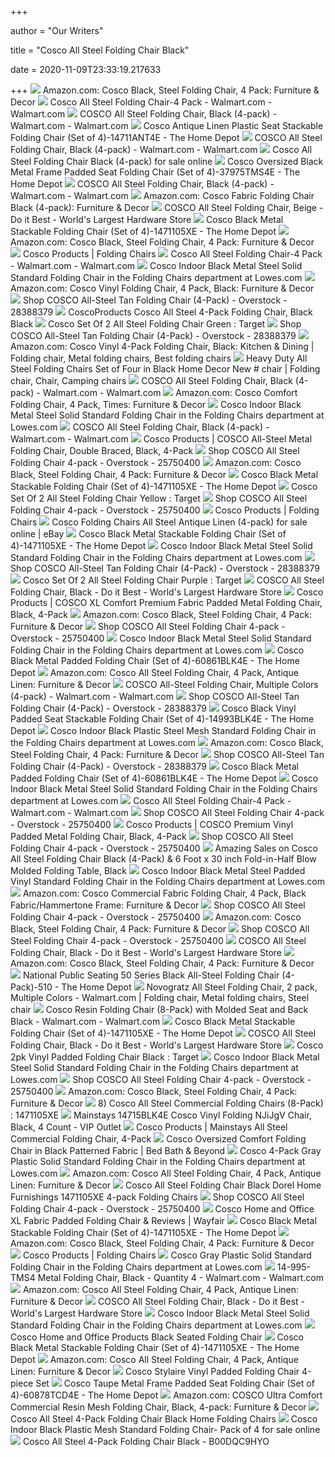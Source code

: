 +++
        
author = "Our Writers"
        
title = "Cosco All Steel Folding Chair Black"
        
date = 2020-11-09T23:33:19.217633
        
+++
[ ![](https://images-na.ssl-images-amazon.com/images/I/61bt%2BciHD0L._AC_SY550_.jpg)](https://images-na.ssl-images-amazon.com/images/I/61bt%2BciHD0L._AC_SY550_.jpg) Amazon.com: Cosco Black, Steel Folding Chair, 4 Pack: Furniture & Decor
[ ![](https://i5.walmartimages.com/asr/8a348435-4c9f-4ada-9878-eec8d70405e4_1.471a3bdbcd7dceb2bc95709ada40dd20.jpeg?odnWidth=612&odnHeight=612&odnBg=ffffff)](https://i5.walmartimages.com/asr/8a348435-4c9f-4ada-9878-eec8d70405e4_1.471a3bdbcd7dceb2bc95709ada40dd20.jpeg?odnWidth=612&odnHeight=612&odnBg=ffffff) Cosco All Steel Folding Chair-4 Pack - Walmart.com - Walmart.com
[ ![](https://i5.walmartimages.com/asr/f837b568-1c3c-43d7-93dd-153ed4d6e243_1.b5565aa8a76d8478e49a904b9d332075.jpeg)](https://i5.walmartimages.com/asr/f837b568-1c3c-43d7-93dd-153ed4d6e243_1.b5565aa8a76d8478e49a904b9d332075.jpeg) COSCO All Steel Folding Chair, Black (4-pack) - Walmart.com - Walmart.com
[ ![](https://images.homedepot-static.com/productImages/5e21f420-23cd-48fe-bbc6-78800cbe3a78/svn/antique-linen-cosco-folding-chairs-14711ant4e-64_600.jpg)](https://images.homedepot-static.com/productImages/5e21f420-23cd-48fe-bbc6-78800cbe3a78/svn/antique-linen-cosco-folding-chairs-14711ant4e-64_600.jpg) Cosco Antique Linen Plastic Seat Stackable Folding Chair (Set of  4)-14711ANT4E - The Home Depot
[ ![](https://i5.walmartimages.com/asr/07a7ed73-596d-44fe-b568-428a15ce5318_1.f4e4b18bb1ca7a05cce8e947550753b1.jpeg)](https://i5.walmartimages.com/asr/07a7ed73-596d-44fe-b568-428a15ce5318_1.f4e4b18bb1ca7a05cce8e947550753b1.jpeg) COSCO All Steel Folding Chair, Black (4-pack) - Walmart.com - Walmart.com
[ ![](https://i.ebayimg.com/images/g/JkIAAOSwDw9bMAA4/s-l640.jpg)](https://i.ebayimg.com/images/g/JkIAAOSwDw9bMAA4/s-l640.jpg) Cosco All Steel Folding Chair Black (4-pack) for sale online
[ ![](https://images.homedepot-static.com/productImages/4f4fb4e2-02b5-4764-8f6a-2ab27206c806/svn/black-cosco-folding-chairs-37975tms4e-64_1000.jpg)](https://images.homedepot-static.com/productImages/4f4fb4e2-02b5-4764-8f6a-2ab27206c806/svn/black-cosco-folding-chairs-37975tms4e-64_1000.jpg) Cosco Oversized Black Metal Frame Padded Seat Folding Chair (Set of  4)-37975TMS4E - The Home Depot
[ ![](https://i5.walmartimages.com/asr/8e049b23-26c2-45e2-883d-5c0bdb3bfbef_1.f35936b505df43cbdd6bf1272ceb4099.jpeg)](https://i5.walmartimages.com/asr/8e049b23-26c2-45e2-883d-5c0bdb3bfbef_1.f35936b505df43cbdd6bf1272ceb4099.jpeg) COSCO All Steel Folding Chair, Black (4-pack) - Walmart.com - Walmart.com
[ ![](https://images-na.ssl-images-amazon.com/images/I/81VoyY8g-4L._AC_SL1500_.jpg)](https://images-na.ssl-images-amazon.com/images/I/81VoyY8g-4L._AC_SL1500_.jpg) Amazon.com: Cosco Fabric Folding Chair Black (4-pack): Furniture & Decor
[ ![](https://cdn-moce.doitbest.com/Data/ItemImage-628789-2147827.jpg?AutoCrop=1&CropHeight=1440&CropWidth=1440&Resize=Smallest&Revision=GfJ&Timestamp=gR0bVG&Width=1440)](https://cdn-moce.doitbest.com/Data/ItemImage-628789-2147827.jpg?AutoCrop=1&CropHeight=1440&CropWidth=1440&Resize=Smallest&Revision=GfJ&Timestamp=gR0bVG&Width=1440) COSCO All Steel Folding Chair, Beige - Do it Best - World's Largest  Hardware Store
[ ![](https://images.homedepot-static.com/productImages/48f4175f-f605-446a-a4d9-1f661e19133a/svn/black-cosco-folding-chairs-1471105xe-4f_600.jpg)](https://images.homedepot-static.com/productImages/48f4175f-f605-446a-a4d9-1f661e19133a/svn/black-cosco-folding-chairs-1471105xe-4f_600.jpg) Cosco Black Metal Stackable Folding Chair (Set of 4)-1471105XE - The Home  Depot
[ ![](https://m.media-amazon.com/images/S/aplus-media/vc/e2a4ea43-712e-4a17-88ac-fda8484fa71c._SR150,300_.jpg)](https://m.media-amazon.com/images/S/aplus-media/vc/e2a4ea43-712e-4a17-88ac-fda8484fa71c._SR150,300_.jpg) Amazon.com: Cosco Black, Steel Folding Chair, 4 Pack: Furniture & Decor
[ ![](https://www.coscoproducts.com/CMS/subcategory_foldingchairs_all-steel_whitespace.jpg)](https://www.coscoproducts.com/CMS/subcategory_foldingchairs_all-steel_whitespace.jpg) Cosco Products | Folding Chairs
[ ![](https://i5.walmartimages.com/asr/20dff713-ef0d-41bc-b700-e3785d0b7fde_1.71608de0756e16ed0c387299ab6dcb18.jpeg)](https://i5.walmartimages.com/asr/20dff713-ef0d-41bc-b700-e3785d0b7fde_1.71608de0756e16ed0c387299ab6dcb18.jpeg) Cosco All Steel Folding Chair-4 Pack - Walmart.com - Walmart.com
[ ![](http://mobileimages.lowes.com/product/converted/044681/044681349294.jpg)](http://mobileimages.lowes.com/product/converted/044681/044681349294.jpg) Cosco Indoor Black Metal Steel Solid Standard Folding Chair in the Folding  Chairs department at Lowes.com
[ ![](https://m.media-amazon.com/images/S/aplus-media/vc/d1bdbc61-51ea-45a5-ae80-8f93c28485e9._SL300__.jpg)](https://m.media-amazon.com/images/S/aplus-media/vc/d1bdbc61-51ea-45a5-ae80-8f93c28485e9._SL300__.jpg) Amazon.com: Cosco Vinyl Folding Chair, 4 Pack, Black: Furniture & Decor
[ ![](https://ak1.ostkcdn.com/images/products/28388379/COSCO-All-Steel-Tan-Folding-Chair-4-Pack-N-A-b84b3ca5-4ce7-420c-ad71-eb1c64051cce_600.jpg?impolicy=medium)](https://ak1.ostkcdn.com/images/products/28388379/COSCO-All-Steel-Tan-Folding-Chair-4-Pack-N-A-b84b3ca5-4ce7-420c-ad71-eb1c64051cce_600.jpg?impolicy=medium) Shop COSCO All-Steel Tan Folding Chair (4-Pack) - Overstock - 28388379
[ ![](https://c.shld.net/rpx/i/s/pi/mp/10160405/prod_9321410432?src=http%3A%2F%2Flyimage.club%2Fimages%2Fnew1%2FALVB00DQC9HYO.jpg&d=a7d00491bd9801e25a59975924aa02f0fec3d757&?hei=64&wid=64&qlt=50)](https://c.shld.net/rpx/i/s/pi/mp/10160405/prod_9321410432?src=http%3A%2F%2Flyimage.club%2Fimages%2Fnew1%2FALVB00DQC9HYO.jpg&d=a7d00491bd9801e25a59975924aa02f0fec3d757&?hei=64&wid=64&qlt=50) CoscoProducts Cosco All Steel 4-Pack Folding Chair, Black Black
[ ![](https://target.scene7.com/is/image/Target/GUEST_d554f646-157e-41b9-88c3-75e096ccc155?wid=488&hei=488&fmt=pjpeg)](https://target.scene7.com/is/image/Target/GUEST_d554f646-157e-41b9-88c3-75e096ccc155?wid=488&hei=488&fmt=pjpeg) Cosco Set Of 2 All Steel Folding Chair Green : Target
[ ![](https://ak1.ostkcdn.com/images/products/28388379/COSCO-All-Steel-Tan-Folding-Chair-4-Pack-N-A-b84b3ca5-4ce7-420c-ad71-eb1c64051cce.jpg)](https://ak1.ostkcdn.com/images/products/28388379/COSCO-All-Steel-Tan-Folding-Chair-4-Pack-N-A-b84b3ca5-4ce7-420c-ad71-eb1c64051cce.jpg) Shop COSCO All-Steel Tan Folding Chair (4-Pack) - Overstock - 28388379
[ ![](https://i.pinimg.com/originals/5c/2a/60/5c2a6048a483e8e8602a0f99907d92f0.jpg)](https://i.pinimg.com/originals/5c/2a/60/5c2a6048a483e8e8602a0f99907d92f0.jpg) Amazon.com: Cosco Vinyl 4-Pack Folding Chair, Black: Kitchen &amp; Dining | Folding  chair, Metal folding chairs, Best folding chairs
[ ![](https://i.pinimg.com/originals/74/a9/da/74a9daf37175dae995dd12c0ce215c68.jpg)](https://i.pinimg.com/originals/74/a9/da/74a9daf37175dae995dd12c0ce215c68.jpg) Heavy Duty All Steel Folding Chairs Set of Four in Black Home Decor New # chair | Folding chair, Chair, Camping chairs
[ ![](https://i5.walmartimages.com/asr/3b6fd58f-c102-4ea4-870c-2758e3765b91_1.4d5cef0d0f193873261a3a503f22bfd2.jpeg)](https://i5.walmartimages.com/asr/3b6fd58f-c102-4ea4-870c-2758e3765b91_1.4d5cef0d0f193873261a3a503f22bfd2.jpeg) COSCO All Steel Folding Chair, Black (4-pack) - Walmart.com - Walmart.com
[ ![](https://m.media-amazon.com/images/I/71skLggxCPL._AC_.jpg)](https://m.media-amazon.com/images/I/71skLggxCPL._AC_.jpg) Amazon.com: Cosco Comfort Folding Chair, 4 Pack, Times: Furniture & Decor
[ ![](https://mobileimages.lowes.com/product/converted/044681/044681349317.jpg?size=lg)](https://mobileimages.lowes.com/product/converted/044681/044681349317.jpg?size=lg) Cosco Indoor Black Metal Steel Solid Standard Folding Chair in the Folding  Chairs department at Lowes.com
[ ![](https://i5.walmartimages.com/asr/9a8fe6b2-d8b9-4ac0-9d5c-dc2657fd14ce_1.7a1c4b67bf07bcc103add102d494f81b.jpeg)](https://i5.walmartimages.com/asr/9a8fe6b2-d8b9-4ac0-9d5c-dc2657fd14ce_1.7a1c4b67bf07bcc103add102d494f81b.jpeg) COSCO All Steel Folding Chair, Black (4-pack) - Walmart.com - Walmart.com
[ ![](https://www.coscoproducts.com/CoscoProductsFiles2/ProductImages/2000_2000_12196_sourceimage.jpg)](https://www.coscoproducts.com/CoscoProductsFiles2/ProductImages/2000_2000_12196_sourceimage.jpg) Cosco Products | COSCO All-Steel Metal Folding Chair, Double Braced, Black,  4-Pack
[ ![](https://ak1.ostkcdn.com/images/products/25750400/All-Steel-Folding-Chair-4-pack-68b5dbba-1b81-44ca-a4d9-c6c6044c61a8_600.jpg?impolicy=medium)](https://ak1.ostkcdn.com/images/products/25750400/All-Steel-Folding-Chair-4-pack-68b5dbba-1b81-44ca-a4d9-c6c6044c61a8_600.jpg?impolicy=medium) Shop COSCO All Steel Folding Chair 4-pack - Overstock - 25750400
[ ![](https://images-na.ssl-images-amazon.com/images/I/81VoyY8g-4L._AC_UL160_SR160,160_.jpg)](https://images-na.ssl-images-amazon.com/images/I/81VoyY8g-4L._AC_UL160_SR160,160_.jpg) Amazon.com: Cosco Black, Steel Folding Chair, 4 Pack: Furniture & Decor
[ ![](https://images.homedepot-static.com/productImages/b689c528-c829-4fef-8137-bc2ac9f27849/svn/black-cosco-folding-chairs-1471105xe-44_600.jpg)](https://images.homedepot-static.com/productImages/b689c528-c829-4fef-8137-bc2ac9f27849/svn/black-cosco-folding-chairs-1471105xe-44_600.jpg) Cosco Black Metal Stackable Folding Chair (Set of 4)-1471105XE - The Home  Depot
[ ![](https://target.scene7.com/is/image/Target/GUEST_3bf6ce77-37e4-4067-9e61-0b295a755321?wid=488&hei=488&fmt=pjpeg)](https://target.scene7.com/is/image/Target/GUEST_3bf6ce77-37e4-4067-9e61-0b295a755321?wid=488&hei=488&fmt=pjpeg) Cosco Set Of 2 All Steel Folding Chair Yellow : Target
[ ![](https://ak1.ostkcdn.com/images/products/25750400/All-Steel-Folding-Chair-4-pack-5a1146c6-96cd-4db4-857e-1ae7c54f5b52_600.jpg?impolicy=medium)](https://ak1.ostkcdn.com/images/products/25750400/All-Steel-Folding-Chair-4-pack-5a1146c6-96cd-4db4-857e-1ae7c54f5b52_600.jpg?impolicy=medium) Shop COSCO All Steel Folding Chair 4-pack - Overstock - 25750400
[ ![](https://www.coscoproducts.com/CMS/subcat%20folding%20chairs.jpg)](https://www.coscoproducts.com/CMS/subcat%20folding%20chairs.jpg) Cosco Products | Folding Chairs
[ ![](https://i.ebayimg.com/images/g/pfMAAOSwjJdeN48n/s-l640.jpg)](https://i.ebayimg.com/images/g/pfMAAOSwjJdeN48n/s-l640.jpg) Cosco Folding Chairs All Steel Antique Linen (4-pack) for sale online | eBay
[ ![](https://images.homedepot-static.com/productImages/69527391-8580-489d-9168-4219a54e9519/svn/blue-national-public-seating-folding-chairs-2304-64_600.jpg)](https://images.homedepot-static.com/productImages/69527391-8580-489d-9168-4219a54e9519/svn/blue-national-public-seating-folding-chairs-2304-64_600.jpg) Cosco Black Metal Stackable Folding Chair (Set of 4)-1471105XE - The Home  Depot
[ ![](http://mobileimages.lowes.com/product/converted/044681/044681349294_09819847.jpg)](http://mobileimages.lowes.com/product/converted/044681/044681349294_09819847.jpg) Cosco Indoor Black Metal Steel Solid Standard Folding Chair in the Folding  Chairs department at Lowes.com
[ ![](https://ak1.ostkcdn.com/images/products/28388379/COSCO-All-Steel-Tan-Folding-Chair-4-Pack-N-A-bceabcf4-34df-434e-88a9-72d9fa836e76_600.jpg?impolicy=medium)](https://ak1.ostkcdn.com/images/products/28388379/COSCO-All-Steel-Tan-Folding-Chair-4-Pack-N-A-bceabcf4-34df-434e-88a9-72d9fa836e76_600.jpg?impolicy=medium) Shop COSCO All-Steel Tan Folding Chair (4-Pack) - Overstock - 28388379
[ ![](https://target.scene7.com/is/image/Target/GUEST_563610a0-fe94-4f31-b613-cb88243b1225?wid=488&hei=488&fmt=pjpeg)](https://target.scene7.com/is/image/Target/GUEST_563610a0-fe94-4f31-b613-cb88243b1225?wid=488&hei=488&fmt=pjpeg) Cosco Set Of 2 All Steel Folding Chair Purple : Target
[ ![](https://cdn-moce.doitbest.com/Data/ItemImage-628823-2147715.jpg?AutoCrop=1&CropHeight=400&CropWidth=400&Resize=Smallest&Revision=VfJ&Timestamp=4R0bVG&Width=400)](https://cdn-moce.doitbest.com/Data/ItemImage-628823-2147715.jpg?AutoCrop=1&CropHeight=400&CropWidth=400&Resize=Smallest&Revision=VfJ&Timestamp=4R0bVG&Width=400) COSCO All Steel Folding Chair, Black - Do it Best - World's Largest  Hardware Store
[ ![](https://www.coscoproducts.com/CoscoProductsFiles2/ProductImages/2000_2000_13445_sourceimage.jpg)](https://www.coscoproducts.com/CoscoProductsFiles2/ProductImages/2000_2000_13445_sourceimage.jpg) Cosco Products | COSCO XL Comfort Premium Fabric Padded Metal Folding Chair,  Black, 4-Pack
[ ![](https://m.media-amazon.com/images/I/81ETNYHv5IL._AC_SS350_.jpg)](https://m.media-amazon.com/images/I/81ETNYHv5IL._AC_SS350_.jpg) Amazon.com: Cosco Black, Steel Folding Chair, 4 Pack: Furniture & Decor
[ ![](https://ak1.ostkcdn.com/images/products/25750400/All-Steel-Folding-Chair-4-pack-30b008e0-6859-415f-903d-69190945765c_600.jpg?impolicy=medium)](https://ak1.ostkcdn.com/images/products/25750400/All-Steel-Folding-Chair-4-pack-30b008e0-6859-415f-903d-69190945765c_600.jpg?impolicy=medium) Shop COSCO All Steel Folding Chair 4-pack - Overstock - 25750400
[ ![](http://mobileimages.lowes.com/product/converted/044681/044681349294_09996269.jpg)](http://mobileimages.lowes.com/product/converted/044681/044681349294_09996269.jpg) Cosco Indoor Black Metal Steel Solid Standard Folding Chair in the Folding  Chairs department at Lowes.com
[ ![](https://images.homedepot-static.com/productImages/c31fe4a5-a0f6-418d-b312-73d9e6963e62/svn/black-cosco-folding-chairs-60861blk4e-c3_600.jpg)](https://images.homedepot-static.com/productImages/c31fe4a5-a0f6-418d-b312-73d9e6963e62/svn/black-cosco-folding-chairs-60861blk4e-c3_600.jpg) Cosco Black Metal Padded Folding Chair (Set of 4)-60861BLK4E - The Home  Depot
[ ![](https://images-na.ssl-images-amazon.com/images/I/61byzhSQtkL._AC_SL1500_.jpg)](https://images-na.ssl-images-amazon.com/images/I/61byzhSQtkL._AC_SL1500_.jpg) Amazon.com: Cosco All Steel Folding Chair, 4 Pack, Antique Linen: Furniture  & Decor
[ ![](https://i5.walmartimages.com/asr/27688930-0f45-484b-a884-8090e38f708a_1.b265e024c1d9703e8b18a389eb33462f.jpeg?odnWidth=2000&odnHeight=2000&odnBg=ffffff)](https://i5.walmartimages.com/asr/27688930-0f45-484b-a884-8090e38f708a_1.b265e024c1d9703e8b18a389eb33462f.jpeg?odnWidth=2000&odnHeight=2000&odnBg=ffffff) COSCO All-Steel Folding Chair, Multiple Colors (4-pack) - Walmart.com -  Walmart.com
[ ![](https://ak1.ostkcdn.com/images/products/28388379/COSCO-All-Steel-Tan-Folding-Chair-4-Pack-N-A-db11f104-b85d-470d-852a-f6e5621096ac_600.jpg?impolicy=medium)](https://ak1.ostkcdn.com/images/products/28388379/COSCO-All-Steel-Tan-Folding-Chair-4-Pack-N-A-db11f104-b85d-470d-852a-f6e5621096ac_600.jpg?impolicy=medium) Shop COSCO All-Steel Tan Folding Chair (4-Pack) - Overstock - 28388379
[ ![](https://images.homedepot-static.com/productImages/ecb4b321-a7d7-4a6b-92cc-7d1c2e86e0ed/svn/black-cosco-folding-chairs-14993blk4e-64_600.jpg)](https://images.homedepot-static.com/productImages/ecb4b321-a7d7-4a6b-92cc-7d1c2e86e0ed/svn/black-cosco-folding-chairs-14993blk4e-64_600.jpg) Cosco Black Vinyl Padded Seat Stackable Folding Chair (Set of 4)-14993BLK4E  - The Home Depot
[ ![](http://mobileimages.lowes.com/product/converted/044681/044681349331.jpg)](http://mobileimages.lowes.com/product/converted/044681/044681349331.jpg) Cosco Indoor Black Plastic Steel Mesh Standard Folding Chair in the Folding  Chairs department at Lowes.com
[ ![](https://m.media-amazon.com/images/S/aplus-media/vc/f84bdf41-0587-4ed0-bf02-214f2608c8ec._SR150,300_.jpg)](https://m.media-amazon.com/images/S/aplus-media/vc/f84bdf41-0587-4ed0-bf02-214f2608c8ec._SR150,300_.jpg) Amazon.com: Cosco Black, Steel Folding Chair, 4 Pack: Furniture & Decor
[ ![](https://ak1.ostkcdn.com/images/products/28388379/COSCO-All-Steel-Tan-Folding-Chair-4-Pack-N-A-7e764fec-ab2b-49a3-adfb-27d5608f584c_600.jpg?impolicy=medium)](https://ak1.ostkcdn.com/images/products/28388379/COSCO-All-Steel-Tan-Folding-Chair-4-Pack-N-A-7e764fec-ab2b-49a3-adfb-27d5608f584c_600.jpg?impolicy=medium) Shop COSCO All-Steel Tan Folding Chair (4-Pack) - Overstock - 28388379
[ ![](https://images.homedepot-static.com/productImages/5fe8f9dd-d335-4ff1-bbb4-5f2bfd963d80/svn/black-cosco-folding-chairs-60861blk4e-64_600.jpg)](https://images.homedepot-static.com/productImages/5fe8f9dd-d335-4ff1-bbb4-5f2bfd963d80/svn/black-cosco-folding-chairs-60861blk4e-64_600.jpg) Cosco Black Metal Padded Folding Chair (Set of 4)-60861BLK4E - The Home  Depot
[ ![](http://mobileimages.lowes.com/product/converted/044681/044681349294_09996268.jpg)](http://mobileimages.lowes.com/product/converted/044681/044681349294_09996268.jpg) Cosco Indoor Black Metal Steel Solid Standard Folding Chair in the Folding  Chairs department at Lowes.com
[ ![](https://i5.walmartimages.com/asr/dba330e6-7b07-4d97-8214-c11278f2090d_1.b804bbd56e6f04d38d8cc91727409188.jpeg?odnWidth=282&odnHeight=282&odnBg=ffffff)](https://i5.walmartimages.com/asr/dba330e6-7b07-4d97-8214-c11278f2090d_1.b804bbd56e6f04d38d8cc91727409188.jpeg?odnWidth=282&odnHeight=282&odnBg=ffffff) Cosco All Steel Folding Chair-4 Pack - Walmart.com - Walmart.com
[ ![](https://ak1.ostkcdn.com/images/products/25750400/All-Steel-Folding-Chair-4-pack-e30787e1-e56c-4df8-8e75-2078e1dd2b1e_600.jpg?impolicy=medium)](https://ak1.ostkcdn.com/images/products/25750400/All-Steel-Folding-Chair-4-pack-e30787e1-e56c-4df8-8e75-2078e1dd2b1e_600.jpg?impolicy=medium) Shop COSCO All Steel Folding Chair 4-pack - Overstock - 25750400
[ ![](https://www.coscoproducts.com/CoscoProductsFiles2/ProductImages/2000_2000_15753_sourceimage.jpg)](https://www.coscoproducts.com/CoscoProductsFiles2/ProductImages/2000_2000_15753_sourceimage.jpg) Cosco Products | COSCO Premium Vinyl Padded Metal Folding Chair, Black,  4-Pack
[ ![](https://ak1.ostkcdn.com/images/products/25750400/All-Steel-Folding-Chair-4-pack-3498682e-21e1-4965-8bb7-df3af567a3c6_600.jpg?impolicy=medium)](https://ak1.ostkcdn.com/images/products/25750400/All-Steel-Folding-Chair-4-pack-3498682e-21e1-4965-8bb7-df3af567a3c6_600.jpg?impolicy=medium) Shop COSCO All Steel Folding Chair 4-pack - Overstock - 25750400
[ ![](https://images.prod.meredith.com/product/2de004b84e70da6cf1cec1f146abf0cc/1600682743676/l/cosco-all-steel-folding-chair-black-4-pack-and-6-foot-x-30-inch-fold-in-half-blow-molded-folding-table-black)](https://images.prod.meredith.com/product/2de004b84e70da6cf1cec1f146abf0cc/1600682743676/l/cosco-all-steel-folding-chair-black-4-pack-and-6-foot-x-30-inch-fold-in-half-blow-molded-folding-table-black) Amazing Sales on Cosco All Steel Folding Chair Black (4-Pack) & 6 Foot x 30  inch Fold-in-Half Blow Molded Folding Table, Black
[ ![](https://mobileimages.lowes.com/product/converted/044681/044681349317xl.jpg)](https://mobileimages.lowes.com/product/converted/044681/044681349317xl.jpg) Cosco Indoor Black Metal Steel Padded Vinyl Standard Folding Chair in the Folding  Chairs department at Lowes.com
[ ![](https://images-na.ssl-images-amazon.com/images/I/71KbJLU6gfL._AC_SL1500_.jpg)](https://images-na.ssl-images-amazon.com/images/I/71KbJLU6gfL._AC_SL1500_.jpg) Amazon.com: Cosco Commercial Fabric Folding Chair, 4 Pack, Black  Fabric/Hammertone Frame: Furniture & Decor
[ ![](https://ak1.ostkcdn.com/images/products/25750400/All-Steel-Folding-Chair-4-pack-0b58b4da-ff34-43db-9b17-c4d0216ce4c5_600.jpg?impolicy=medium)](https://ak1.ostkcdn.com/images/products/25750400/All-Steel-Folding-Chair-4-pack-0b58b4da-ff34-43db-9b17-c4d0216ce4c5_600.jpg?impolicy=medium) Shop COSCO All Steel Folding Chair 4-pack - Overstock - 25750400
[ ![](https://m.media-amazon.com/images/I/81eGbAwnXGL._AC_SS350_.jpg)](https://m.media-amazon.com/images/I/81eGbAwnXGL._AC_SS350_.jpg) Amazon.com: Cosco Black, Steel Folding Chair, 4 Pack: Furniture & Decor
[ ![](https://ak1.ostkcdn.com/images/products/25750400/All-Steel-Folding-Chair-4-pack-e298f6a7-6be4-45e5-8fb2-692a78e64597_600.jpg?impolicy=medium)](https://ak1.ostkcdn.com/images/products/25750400/All-Steel-Folding-Chair-4-pack-e298f6a7-6be4-45e5-8fb2-692a78e64597_600.jpg?impolicy=medium) Shop COSCO All Steel Folding Chair 4-pack - Overstock - 25750400
[ ![](https://cdn-moce.doitbest.com/Data/ItemImage-628789-2147827.jpg?AutoCrop=1&CropHeight=400&CropWidth=400&Resize=Smallest&Revision=GfJ&Timestamp=gR0bVG&Width=400)](https://cdn-moce.doitbest.com/Data/ItemImage-628789-2147827.jpg?AutoCrop=1&CropHeight=400&CropWidth=400&Resize=Smallest&Revision=GfJ&Timestamp=gR0bVG&Width=400) COSCO All Steel Folding Chair, Black - Do it Best - World's Largest  Hardware Store
[ ![](https://m.media-amazon.com/images/I/71aXYXT23nL._AC_SS350_.jpg)](https://m.media-amazon.com/images/I/71aXYXT23nL._AC_SS350_.jpg) Amazon.com: Cosco Black, Steel Folding Chair, 4 Pack: Furniture & Decor
[ ![](https://images.homedepot-static.com/productImages/c5df06ee-fca9-466a-8094-b8de6f9ddb46/svn/black-national-public-seating-folding-chairs-510-64_600.jpg)](https://images.homedepot-static.com/productImages/c5df06ee-fca9-466a-8094-b8de6f9ddb46/svn/black-national-public-seating-folding-chairs-510-64_600.jpg) National Public Seating 50 Series Black All-Steel Folding Chair  (4-Pack)-510 - The Home Depot
[ ![](https://i.pinimg.com/originals/a0/e4/d3/a0e4d3236482804cbc29d913b578494b.jpg)](https://i.pinimg.com/originals/a0/e4/d3/a0e4d3236482804cbc29d913b578494b.jpg) Novogratz All Steel Folding Chair, 2 pack, Multiple Colors - Walmart.com | Folding  chair, Metal folding chairs, Steel chair
[ ![](https://i5.walmartimages.com/asr/3387d594-711d-444f-bc50-09ae9e925872_1.b9416fcca86a424a31dcebc52e575276.jpeg?odnWidth=612&odnHeight=612&odnBg=ffffff)](https://i5.walmartimages.com/asr/3387d594-711d-444f-bc50-09ae9e925872_1.b9416fcca86a424a31dcebc52e575276.jpeg?odnWidth=612&odnHeight=612&odnBg=ffffff) Cosco Resin Folding Chair (8-Pack) with Molded Seat and Back Black -  Walmart.com - Walmart.com
[ ![](https://images.homedepot-static.com/productImages/5e095f5c-f032-4b00-b68c-8b31a849f43a/svn/black-hdx-folding-chairs-2ff004hdx-64_600.jpg)](https://images.homedepot-static.com/productImages/5e095f5c-f032-4b00-b68c-8b31a849f43a/svn/black-hdx-folding-chairs-2ff004hdx-64_600.jpg) Cosco Black Metal Stackable Folding Chair (Set of 4)-1471105XE - The Home  Depot
[ ![](https://cdn-moce.doitbest.com/Data/ItemImage-628896-2148195.jpg?AutoCrop=1&CropHeight=400&CropWidth=400&Resize=Smallest&Revision=JfJ&Timestamp=dR0bVG&Width=400)](https://cdn-moce.doitbest.com/Data/ItemImage-628896-2148195.jpg?AutoCrop=1&CropHeight=400&CropWidth=400&Resize=Smallest&Revision=JfJ&Timestamp=dR0bVG&Width=400) COSCO All Steel Folding Chair, Black - Do it Best - World's Largest  Hardware Store
[ ![](https://target.scene7.com/is/image/Target/GUEST_ba55446e-c7cf-4258-affd-541dd4908302?wid=488&hei=488&fmt=pjpeg)](https://target.scene7.com/is/image/Target/GUEST_ba55446e-c7cf-4258-affd-541dd4908302?wid=488&hei=488&fmt=pjpeg) Cosco 2pk Vinyl Padded Folding Chair Black : Target
[ ![](https://mobileimages.lowes.com/product/converted/044681/044681349157.jpg?size=lg)](https://mobileimages.lowes.com/product/converted/044681/044681349157.jpg?size=lg) Cosco Indoor Black Metal Steel Solid Standard Folding Chair in the Folding  Chairs department at Lowes.com
[ ![](https://ak1.ostkcdn.com/images/products/25750400/All-Steel-Folding-Chair-4-pack-83a0e25e-7dba-44b1-aeaa-d6460e97a516_600.jpg?impolicy=medium)](https://ak1.ostkcdn.com/images/products/25750400/All-Steel-Folding-Chair-4-pack-83a0e25e-7dba-44b1-aeaa-d6460e97a516_600.jpg?impolicy=medium) Shop COSCO All Steel Folding Chair 4-pack - Overstock - 25750400
[ ![](https://m.media-amazon.com/images/I/8127mkOvHvL._AC_SS350_.jpg)](https://m.media-amazon.com/images/I/8127mkOvHvL._AC_SS350_.jpg) Amazon.com: Cosco Black, Steel Folding Chair, 4 Pack: Furniture & Decor
[ ![](https://www.vminnovations.com/res/w_1000/h_660/ddf09de9b4e64441a9389ebdca4679f9.jpg)](https://www.vminnovations.com/res/w_1000/h_660/ddf09de9b4e64441a9389ebdca4679f9.jpg) 8) Cosco All Steel Commercial Folding Chairs (8-Pack) : 1471105XE
[ ![](https://vipoutlet.com/contents/uploads/2019/08/13903da9705b433b85178d59d4478bbb.jpg)](https://vipoutlet.com/contents/uploads/2019/08/13903da9705b433b85178d59d4478bbb.jpg) Mainstays 14715BLK4E Cosco Vinyl Folding NJiJgV Chair, Black, 4 Count - VIP  Outlet
[ ![](https://www.coscoproducts.com/CoscoProductsFiles2/ProductImages/2000_2000_14395_sourceimage.jpg)](https://www.coscoproducts.com/CoscoProductsFiles2/ProductImages/2000_2000_14395_sourceimage.jpg) Cosco Products | Mainstays All Steel Commercial Folding Chair, 4-Pack
[ ![](https://b3h2.scene7.com/is/image/BedBathandBeyond/44681377075_imageset)](https://b3h2.scene7.com/is/image/BedBathandBeyond/44681377075_imageset) Cosco Oversized Comfort Folding Chair in Black Patterned Fabric | Bed Bath  & Beyond
[ ![](http://mobileimages.lowes.com/product/converted/044681/044681602733.jpg?size=pdhi)](http://mobileimages.lowes.com/product/converted/044681/044681602733.jpg?size=pdhi) Cosco 4-Pack Gray Plastic Solid Standard Folding Chair in the Folding Chairs  department at Lowes.com
[ ![](https://images-na.ssl-images-amazon.com/images/I/51eyIYmSFwL._AC_UL160_SR160,160_.jpg)](https://images-na.ssl-images-amazon.com/images/I/51eyIYmSFwL._AC_UL160_SR160,160_.jpg) Amazon.com: Cosco All Steel Folding Chair, 4 Pack, Antique Linen: Furniture  & Decor
[ ![](http://images.foldingchairs.info/cosco-all-steel-folding-chair-antique-linen.jpg)](http://images.foldingchairs.info/cosco-all-steel-folding-chair-antique-linen.jpg) Cosco All Steel Folding Chair Black Dorel Home Furnishings 1471105XE 4-pack Folding  Chairs
[ ![](https://ak1.ostkcdn.com/images/products/25750400/All-Steel-Folding-Chair-4-pack-82cf1347-8487-4ab0-aacf-0b3968846711_600.jpg?impolicy=medium)](https://ak1.ostkcdn.com/images/products/25750400/All-Steel-Folding-Chair-4-pack-82cf1347-8487-4ab0-aacf-0b3968846711_600.jpg?impolicy=medium) Shop COSCO All Steel Folding Chair 4-pack - Overstock - 25750400
[ ![](https://secure.img1-fg.wfcdn.com/im/90638402/compr-r85/9088/90881662/xl-fabric-padded-folding-chair.jpg)](https://secure.img1-fg.wfcdn.com/im/90638402/compr-r85/9088/90881662/xl-fabric-padded-folding-chair.jpg) Cosco Home and Office XL Fabric Padded Folding Chair & Reviews | Wayfair
[ ![](https://images.homedepot-static.com/productImages/cecd02b0-c449-415e-b63b-492f21ef8647/svn/black-lifetime-folding-chairs-80868-64_300.jpg)](https://images.homedepot-static.com/productImages/cecd02b0-c449-415e-b63b-492f21ef8647/svn/black-lifetime-folding-chairs-80868-64_300.jpg) Cosco Black Metal Stackable Folding Chair (Set of 4)-1471105XE - The Home  Depot
[ ![](https://m.media-amazon.com/images/S/aplus-media/vc/c68d815a-718e-4e6e-bb25-dee2315be03d._SR150,300_.jpg)](https://m.media-amazon.com/images/S/aplus-media/vc/c68d815a-718e-4e6e-bb25-dee2315be03d._SR150,300_.jpg) Amazon.com: Cosco Black, Steel Folding Chair, 4 Pack: Furniture & Decor
[ ![](https://www.coscoproducts.com/CoscoProductsFiles2/ProductImages/190_190_15847_sourceimage.jpg)](https://www.coscoproducts.com/CoscoProductsFiles2/ProductImages/190_190_15847_sourceimage.jpg) Cosco Products | Folding Chairs
[ ![](http://mobileimages.lowes.com/product/converted/044681/044681350641.jpg)](http://mobileimages.lowes.com/product/converted/044681/044681350641.jpg) Cosco Gray Plastic Solid Standard Folding Chair in the Folding Chairs  department at Lowes.com
[ ![](https://i5.walmartimages.com/asr/a4d7ad97-e41d-4cde-a201-0bb774b251dd_1.e6625db3828f632d640e3c463fe0fa1f.jpeg?odnWidth=612&odnHeight=612&odnBg=ffffff)](https://i5.walmartimages.com/asr/a4d7ad97-e41d-4cde-a201-0bb774b251dd_1.e6625db3828f632d640e3c463fe0fa1f.jpeg?odnWidth=612&odnHeight=612&odnBg=ffffff) 14-995-TMS4 Metal Folding Chair, Black - Quantity 4 - Walmart.com -  Walmart.com
[ ![](https://m.media-amazon.com/images/I/71DIQnPJKPL._AC_SS350_.jpg)](https://m.media-amazon.com/images/I/71DIQnPJKPL._AC_SS350_.jpg) Amazon.com: Cosco All Steel Folding Chair, 4 Pack, Antique Linen: Furniture  & Decor
[ ![](https://cdn-moce.doitbest.com/Data/ItemImage-628805-2147307.jpg?AutoCrop=1&CropHeight=400&CropWidth=400&Resize=Smallest&Revision=2fJ&Timestamp=KR0bVG&Width=400)](https://cdn-moce.doitbest.com/Data/ItemImage-628805-2147307.jpg?AutoCrop=1&CropHeight=400&CropWidth=400&Resize=Smallest&Revision=2fJ&Timestamp=KR0bVG&Width=400) COSCO All Steel Folding Chair, Black - Do it Best - World's Largest  Hardware Store
[ ![](http://mobileimages.lowes.com/product/converted/044681/044681349294_09996270.jpg)](http://mobileimages.lowes.com/product/converted/044681/044681349294_09996270.jpg) Cosco Indoor Black Metal Steel Solid Standard Folding Chair in the Folding  Chairs department at Lowes.com
[ ![](https://c.shld.net/rpx/i/s/i/spin/image/spin_prod_220149701?hei=333&wid=333&op_sharpen=1)](https://c.shld.net/rpx/i/s/i/spin/image/spin_prod_220149701?hei=333&wid=333&op_sharpen=1) Cosco Home and Office Products Black Seated Folding Chair
[ ![](https://images.homedepot-static.com/productImages/f66ac42a-2363-42a4-9518-4bdf5a9cec17/svn/black-modern-homes-folding-chairs-68163-64_300.jpg)](https://images.homedepot-static.com/productImages/f66ac42a-2363-42a4-9518-4bdf5a9cec17/svn/black-modern-homes-folding-chairs-68163-64_300.jpg) Cosco Black Metal Stackable Folding Chair (Set of 4)-1471105XE - The Home  Depot
[ ![](https://images-na.ssl-images-amazon.com/images/I/21wR2KfYv0L._AC_SY355_.jpg)](https://images-na.ssl-images-amazon.com/images/I/21wR2KfYv0L._AC_SY355_.jpg) Amazon.com: Cosco All Steel Folding Chair, 4 Pack, Antique Linen: Furniture  & Decor
[ ![](https://media.kohlsimg.com/is/image/kohls/3782244_Gray?wid=600&hei=600&op_sharpen=1)](https://media.kohlsimg.com/is/image/kohls/3782244_Gray?wid=600&hei=600&op_sharpen=1) Cosco Stylaire Vinyl Padded Folding Chair 4-piece Set
[ ![](https://images.homedepot-static.com/productImages/b78848f9-ca5d-45d5-a991-abeaf2e20bbb/svn/taupe-cosco-folding-chairs-60878tcd4e-64_1000.jpg)](https://images.homedepot-static.com/productImages/b78848f9-ca5d-45d5-a991-abeaf2e20bbb/svn/taupe-cosco-folding-chairs-60878tcd4e-64_1000.jpg) Cosco Taupe Metal Frame Padded Seat Folding Chair (Set of 4)-60878TCD4E -  The Home Depot
[ ![](https://images-na.ssl-images-amazon.com/images/I/71lS%2B24U9TL._AC_SL1500_.jpg)](https://images-na.ssl-images-amazon.com/images/I/71lS%2B24U9TL._AC_SL1500_.jpg) Amazon.com: COSCO Ultra Comfort Commercial Resin Mesh Folding Chair, Black,  4-pack: Furniture & Decor
[ ![](https://hqchairs.com/wp-content/uploads/2018/04/Cosco-Fabric-4-Pack-Folding-Chair-Review-1024x515.jpg)](https://hqchairs.com/wp-content/uploads/2018/04/Cosco-Fabric-4-Pack-Folding-Chair-Review-1024x515.jpg) Cosco All Steel 4-Pack Folding Chair Black Home Folding Chairs
[ ![](https://i.ebayimg.com/images/g/aEAAAOSw9Ide2m1w/s-l640.jpg)](https://i.ebayimg.com/images/g/aEAAAOSw9Ide2m1w/s-l640.jpg) Cosco Indoor Black Plastic Mesh Standard Folding Chair- Pack of 4 for sale  online
[ ![](http://www.joypond.net/image/cache/data/category_38/cosco-all-steel-4-pack-folding-chair-black-b00dqc9hyo--5537-500x500_0.jpg)](http://www.joypond.net/image/cache/data/category_38/cosco-all-steel-4-pack-folding-chair-black-b00dqc9hyo--5537-500x500_0.jpg) Cosco All Steel 4-Pack Folding Chair Black - B00DQC9HYO
